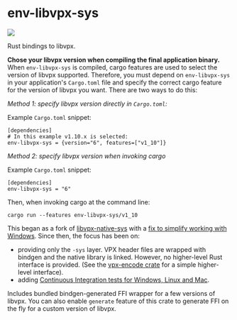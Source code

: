 # env-libvpx-sys

![](https://github.com/astraw/env-libvpx-sys/workflows/Build%20and%20Run/badge.svg)

Rust bindings to libvpx.

**Chose your libvpx version when compiling the final application binary.** When
`env-libvpx-sys` is compiled, cargo features are used to select the version of
libvpx supported. Therefore, you must depend on `env-libvpx-sys` in your
application's `Cargo.toml` file and specify the correct cargo feature for the
version of libvpx you want. There are two ways to do this:

*Method 1: specify libvpx version directly in `Cargo.toml`:*

Example `Cargo.toml` snippet:

```
[dependencies]
# In this example v1.10.x is selected:
env-libvpx-sys = {version="6", features=["v1_10"]}
```

*Method 2: specify libvpx version when invoking cargo*

Example `Cargo.toml` snippet:

```
[dependencies]
env-libvpx-sys = "6"
```

Then, when invoking cargo at the command line:

```
cargo run --features env-libvpx-sys/v1_10
```

This began as a fork of
[libvpx-native-sys](https://crates.io/crates/libvpx-native-sys) with a [fix to
simplify working with Windows](https://github.com/kornelski/rust-vpx/pull/1).
Since then, the focus has been on:

 * providing only the `-sys` layer. VPX header files are wrapped with bindgen
   and the native library is linked. However, no higher-level Rust interface
   is provided. (See the [vpx-encode crate](https://crates.io/crates/vpx-encode) for
   a simple higher-level interface).
 * adding [Continuous Integration tests for Windows, Linux and
   Mac](https://github.com/astraw/env-libvpx-sys/actions).

Includes bundled bindgen-generated FFI wrapper for a few versions of libvpx. You
can also enable `generate` feature of this crate to generate FFI on the fly for
a custom version of libvpx.
